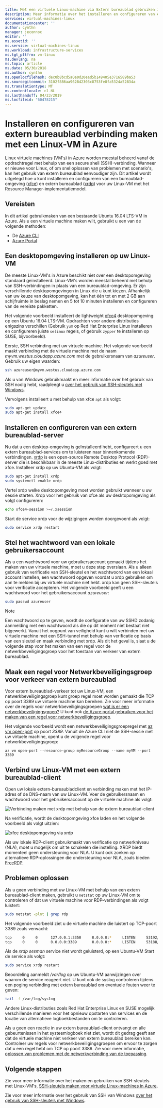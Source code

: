 ```yaml
---
title: Met een virtuele Linux-machine via Extern bureaublad gebruiken in Azure | Microsoft Docs
description: Meer informatie over het installeren en configureren van extern bureaublad (xrdp) verbinding maken met een Linux-VM in Azure met behulp van de grafische hulpprogramma 's
services: virtual-machines-linux
documentationcenter: ''
author: cynthn
manager: jeconnoc
editor: ''
ms.assetid: ''
ms.service: virtual-machines-linux
ms.workload: infrastructure-services
ms.tgt_pltfrm: vm-linux
ms.devlang: na
ms.topic: article
ms.date: 05/30/2018
ms.author: cynthn
ms.openlocfilehash: dec0b8bcd5a0e0d20ead5b149405e3716589ba53
ms.sourcegitcommit: 3102f886aa962842303c8753fe8fa5324a52834a
ms.translationtype: MT
ms.contentlocale: nl-NL
ms.lasthandoff: 04/23/2019
ms.locfileid: "60478215"
---
```

# <a name="install-and-configure-remote-desktop-to-connect-to-a-linux-vm-in-azure"></a>Installeren en configureren van extern bureaublad verbinding maken met een Linux-VM in Azure
Linux virtuele machines (VM's) in Azure worden meestal beheerd vanaf de opdrachtregel met behulp van een secure shell (SSH)-verbinding. Wanneer er nieuwe voor Linux, of om snel oplossen van problemen met scenario's, kan het gebruik van extern bureaublad eenvoudiger zijn. Dit artikel wordt uitgelegd hoe u kunt installeren en configureren van een bureaublad-omgeving ([xfce](https://www.xfce.org)) en extern bureaublad ([xrdp](http://www.xrdp.org)) voor uw Linux-VM met het Resource Manager-implementatiemodel.


## <a name="prerequisites"></a>Vereisten
In dit artikel gebruikmaken van een bestaande Ubuntu 16.04 LTS-VM in Azure. Als u een virtuele machine maken wilt, gebruikt u een van de volgende methoden:

- De [Azure CLI](quick-create-cli.md)
- [Azure Portal](quick-create-portal.md)


## <a name="install-a-desktop-environment-on-your-linux-vm"></a>Een desktopomgeving installeren op uw Linux-VM
De meeste Linux-VM's in Azure beschikt niet over een desktopomgeving standaard geïnstalleerd. Linux-VM's worden meestal beheerd met behulp van SSH-verbindingen in plaats van een bureaublad-omgeving. Er zijn verschillende desktopomgevingen in Linux die u kunt kiezen. Afhankelijk van uw keuze van desktopomgeving, kan het één tot en met 2 GB aan schijfruimte in beslag nemen en 5 tot 10 minuten installeren en configureren van de vereiste pakketten.

Het volgende voorbeeld installeert de lightweight [xfce4](https://www.xfce.org/) desktopomgeving op een Ubuntu 16.04 LTS-VM. Opdrachten voor andere distributies enigszins verschillen (Gebruik `yum` op Red Hat Enterprise Linux installeren en configureren juiste `selinux` regels, of gebruik `zypper` te installeren op SUSE, bijvoorbeeld).

Eerste, SSH verbinding met uw virtuele machine. Het volgende voorbeeld maakt verbinding met de virtuele machine met de naam *myvm.westus.cloudapp.azure.com* met de gebruikersnaam van *azureuser*. Gebruik uw eigen waarden:

```bash
ssh azureuser@myvm.westus.cloudapp.azure.com
```

Als u van Windows gebruikmaakt en meer informatie over het gebruik van SSH nodig hebt, raadpleegt u [over het gebruik van SSH-sleutels met Windows](ssh-from-windows.md).

Vervolgens installeert u met behulp van xfce `apt` als volgt:

```bash
sudo apt-get update
sudo apt-get install xfce4
```

## <a name="install-and-configure-a-remote-desktop-server"></a>Installeren en configureren van een extern bureaublad-server
Nu dat u een desktop-omgeving is geïnstalleerd hebt, configureert u een extern bureaublad-services om te luisteren naar binnenkomende verbindingen. [xrdp](http://xrdp.org) is een open-source Remote Desktop Protocol (RDP)-server die is beschikbaar in de meeste Linux-distributies en werkt goed met xfce. Installeer xrdp op uw Ubuntu-VM als volgt:

```bash
sudo apt-get install xrdp
sudo systemctl enable xrdp
```

Vertel xrdp welke desktopomgeving moet worden gebruikt wanneer u uw sessie starten. Xrdp voor het gebruik van xfce als uw desktopomgeving als volgt configureren:

```bash
echo xfce4-session >~/.xsession
```

Start de service xrdp voor de wijzigingen worden doorgevoerd als volgt:

```bash
sudo service xrdp restart
```


## <a name="set-a-local-user-account-password"></a>Stel het wachtwoord van een lokale gebruikersaccount
Als u een wachtwoord voor uw gebruikersaccount gemaakt tijdens het maken van uw virtuele machine, moet u deze stap overslaan. Als u alleen gebruik van verificatie van SSH-sleutel en het wachtwoord van een lokaal account instellen, een wachtwoord opgeven voordat u xrdp gebruiken om aan te melden bij uw virtuele machine niet hebt. xrdp kan geen SSH-sleutels voor verificatie accepteren. Het volgende voorbeeld geeft u een wachtwoord voor het gebruikersaccount *azureuser*:

```bash
sudo passwd azureuser
```

> [!NOTE]
> Een wachtwoord op te geven, wordt de configuratie van uw SSHD zodanig aanmelding met een wachtwoord als die op dit moment niet bestaat niet bijgewerkt. Vanuit het oogpunt van veiligheid kunt u wilt verbinden met uw virtuele machine met een SSH-tunnel met behulp van verificatie op basis van een sleutel en maak verbinding met xrdp. Als dit het geval is, slaat u de volgende stap voor het maken van een regel voor de netwerkbeveiligingsgroep voor het toestaan van verkeer van extern bureaublad.


## <a name="create-a-network-security-group-rule-for-remote-desktop-traffic"></a>Maak een regel voor Netwerkbeveiligingsgroep voor verkeer van extern bureaublad
Voor extern bureaublad-verkeer tot uw Linux-VM, een netwerkbeveiligingsgroep kunt groep regel moet worden gemaakt die TCP op poort 3389 uw virtuele machine kan bereiken. Zie voor meer informatie over de regels voor netwerkbeveiligingsgroepen [wat is er een netwerkbeveiligingsgroep?](../../virtual-network/security-overview.md?toc=%2fazure%2fvirtual-machines%2flinux%2ftoc.json) U kunt ook [de Azure portal gebruiken voor het maken van een regel voor netwerkbeveiligingsgroep](../windows/nsg-quickstart-portal.md?toc=%2fazure%2fvirtual-machines%2flinux%2ftoc.json).

Het volgende voorbeeld wordt een netwerkbeveiligingsgroepregel met [az vm open-port](/cli/azure/vm#az-vm-open-port) op poort *3389*. Vanuit de Azure CLI niet de SSH-sessie met uw virtuele machine, opent u de volgende regel voor netwerkbeveiligingsgroep:

```azurecli
az vm open-port --resource-group myResourceGroup --name myVM --port 3389
```


## <a name="connect-your-linux-vm-with-a-remote-desktop-client"></a>Verbind uw Linux-VM met een extern bureaublad-client
Open uw lokale extern-bureaubladclient en verbinding maken met het IP-adres of de DNS-naam van uw Linux-VM. Voer de gebruikersnaam en wachtwoord voor het gebruikersaccount op de virtuele machine als volgt:

![Verbinding maken met xrdp met behulp van de extern bureaublad-client](./media/use-remote-desktop/remote-desktop-client.png)

Na verificatie, wordt de desktopomgeving xfce laden en het volgende voorbeeld als volgt uitzien:

![xfce desktopomgeving via xrdp](./media/use-remote-desktop/xfce-desktop-environment.png)

Als uw lokale RDP-client gebruikmaakt van verificatie op netwerkniveau (NLA), moet u mogelijk om uit te schakelen die instelling. XRDP biedt momenteel geen ondersteuning voor NLA. U kunt ook zoeken op alternatieve RDP-oplossingen die ondersteuning voor NLA, zoals bieden [FreeRDP](https://www.freerdp.com).


## <a name="troubleshoot"></a>Problemen oplossen
Als u geen verbinding met uw Linux-VM met behulp van een extern bureaublad-client maken, gebruikt u `netstat` op uw Linux-VM om te controleren of dat uw virtuele machine voor RDP-verbindingen als volgt luistert:

```bash
sudo netstat -plnt | grep rdp
```

Het volgende voorbeeld ziet u de virtuele machine die luistert op TCP-poort 3389 zoals verwacht:

```bash
tcp     0     0      127.0.0.1:3350     0.0.0.0:*     LISTEN     53192/xrdp-sesman
tcp     0     0      0.0.0.0:3389       0.0.0.0:*     LISTEN     53188/xrdp
```

Als de *xrdp sesman* service niet wordt geluisterd, op een Ubuntu-VM Start de service als volgt:

```bash
sudo service xrdp restart
```

Beoordeling aanmeldt */var/log* op uw Ubuntu-VM aanwijzingen over waarom de service reageert niet. U kunt ook de syslog controleren tijdens een poging verbinding met extern bureaublad om eventuele fouten weer te geven:

```bash
tail -f /var/log/syslog
```

Andere Linux-distributies zoals Red Hat Enterprise Linux en SUSE mogelijk verschillende manieren voor het opnieuw opstarten van services en de locatie van alternatieve logboekbestanden om te controleren.

Als u geen een reactie in uw extern bureaublad-client ontvangt en alle gebeurtenissen in het systeemlogboek niet ziet, wordt dit gedrag geeft aan dat de virtuele machine niet verkeer van extern bureaublad bereiken kan. Controleer uw regels voor netwerkbeveiligingsgroepen om ervoor te zorgen dat u een regel hebt om TCP op poort 3389. Zie voor meer informatie, [oplossen van problemen met de netwerkverbinding van de toepassing](../windows/troubleshoot-app-connection.md).


## <a name="next-steps"></a>Volgende stappen
Zie voor meer informatie over het maken en gebruiken van SSH-sleutels met Linux-VM's, [SSH-sleutels maken voor virtuele Linux-machines in Azure](mac-create-ssh-keys.md).

Zie voor meer informatie over het gebruik van SSH van Windows [over het gebruik van SSH-sleutels met Windows](ssh-from-windows.md).

